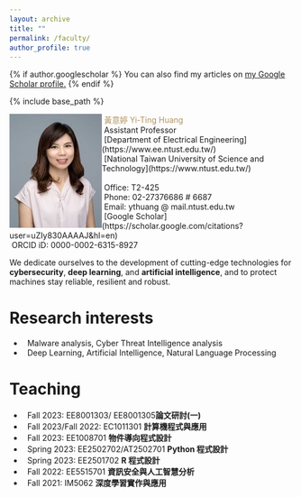 ```yaml
---
layout: archive
title: ""
permalink: /faculty/
author_profile: true
---
```


{% if author.googlescholar %}
  You can also find my articles on <u><a href="{{author.googlescholar}}">my Google Scholar profile</a>.</u>
{% endif %}

{% include base_path %}


<!-- Director -->
<img src="/images/Yi-ting3.jpg" align="left" height="50%"/>
   <font color="#b29362"> &nbsp;黃意婷 Yi-Ting Huang</font><br>
   &nbsp;Assistant Professor<br>
   &nbsp;[Department of Electrical Engineering](https://www.ee.ntust.edu.tw/)<br>
   &nbsp;[National Taiwan University of Science and Technology](https://www.ntust.edu.tw/)<br><br>
   &nbsp;Office: T2-425<br>
   &nbsp;Phone: 02-27376686 # 6687<br>   
   &nbsp;Email: ythuang @ mail.ntust.edu.tw<br>
   &nbsp;[Google Scholar](https://scholar.google.com/citations?user=uZIy830AAAAJ&hl=en)<br>
   &nbsp;ORCID iD: 0000-0002-6315-8927<br>

  We dedicate ourselves to the development of cutting-edge technologies for **cybersecurity**, **deep learning**, and **artificial intelligence**, and to protect machines stay reliable, resilient and robust.<br>

<!-- Research interests -->  
  # Research interests

  * &nbsp;&nbsp;Malware analysis, Cyber Threat Intelligence analysis
  * &nbsp;&nbsp;Deep Learning, Artificial Intelligence, Natural Language Processing

<!-- Teaching -->

  # Teaching

  * &nbsp;&nbsp;Fall 2023: EE8001303/ EE8001305**論文研討(一)**
  * &nbsp;&nbsp;Fall 2023/Fall 2022: EC1011301 **計算機程式與應用**
  * &nbsp;&nbsp;Fall 2023: EE1008701 **物件導向程式設計**
  * &nbsp;&nbsp;Spring 2023: EE2502702/AT2502701 **Python 程式設計**
  * &nbsp;&nbsp;Spring 2023: EE2501702 **R 程式設計**
  * &nbsp;&nbsp;Fall 2022: EE5515701 **資訊安全與人工智慧分析**
  * &nbsp;&nbsp;Fall 2021: IM5062 **深度學習實作與應用**

